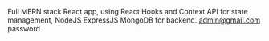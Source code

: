 Full MERN stack React app, using React Hooks and Context API for state management, 
NodeJS ExpressJS MongoDB for backend.
admin@gmail.com password
